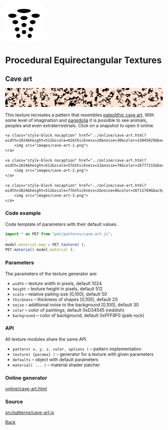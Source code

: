 <img class="logo" src="../assets/logo/logo.png">


# Procedural Equirectangular Textures


## Cave art
<img src="images/cave-art.jpg">

This texture recreates a pattern that resembles
[paleolithic cave art](https://en.wikipedia.org/wiki/Cave_painting).
With some level of imagination and [pareidolia](https://en.wikipedia.org/wiki/Pareidolia)
it is possible to see animals, peoples and even extraterrestrials. 
Click on a snapshot to open it online.

<p class="gallery">

	<a class="style-block nocaption" href="../online/cave-art.html?width=1024&height=512&scale=62&thickness=20&noise=30&color=13845829&background=16775408">
		<img src="images/cave-art-1.png">
	</a>

	<a class="style-block nocaption" href="../online/cave-art.html?width=1024&height=512&scale=57&thickness=11&noise=78&color=16777215&background=196776">
		<img src="images/cave-art-2.png">
	</a>

	<a class="style-block nocaption" href="../online/cave-art.html?width=1024&height=512&scale=77&thickness=2&noise=0&color=16711769&background=16777215">
		<img src="images/cave-art-3.png">
	</a>

</p>


### Code example

Code template of parameters with their default values.

```js
import * as PET from "pet/patterns/cave-art.js";
:
model.material.map = PET.texture( );
PET.material( model.material );
```


### Parameters

The parameters of the texture generator are:

* `width` &ndash; texture width in pixels, default 1024
* `height` &ndash; texture height in pixels, default 512
* `scale` &ndash; relative paiting size [0,100], default 50
* `thickness` &ndash; thickness of shapes [0,100], default 20
* `noise` &ndash; additional noise to the background [0,100], default 30
* `color` &ndash; color of paintings, default 0xD34545 (reddish)
* `background` &ndash; color of background, default 0xFFF8F0 (pale rock)



### API

All texture modules share the same API.

* `pattern( x, y, z, color, options )` &ndash; pattern implementation
* `texture( {params} )` &ndash; generator for a texture with given parameters
* `defaults` &ndash; object with default parameters
* `material( ... )` &ndash; material shader patcher


### Online generator

[online/cave-art.html](../online/cave-art.html)


### Source

[src/patterns/cave-art.js](https://github.com/boytchev/texture-generator/blob/main/src/patterns/cave-art.js)


		
<div class="footnote">
	<a href="#" onclick="window.history.back(); return false;">Back</a>
</div>